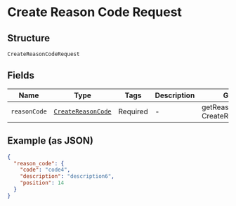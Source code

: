
# Create Reason Code Request

## Structure

`CreateReasonCodeRequest`

## Fields

| Name | Type | Tags | Description | Getter | Setter |
|  --- | --- | --- | --- | --- | --- |
| `reasonCode` | [`CreateReasonCode`](../../doc/models/create-reason-code.md) | Required | - | getReasonCode(): CreateReasonCode | setReasonCode(CreateReasonCode reasonCode): void |

## Example (as JSON)

```json
{
  "reason_code": {
    "code": "code4",
    "description": "description6",
    "position": 14
  }
}
```

